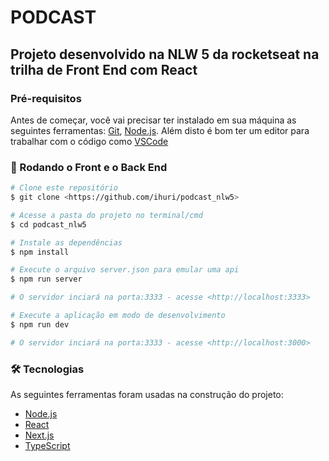 # PODCAST

## Projeto desenvolvido na NLW 5 da rocketseat na trilha de Front End com React

### Pré-requisitos

Antes de começar, você vai precisar ter instalado em sua máquina as seguintes ferramentas:
[Git](https://git-scm.com), [Node.js](https://nodejs.org/en/). 
Além disto é bom ter um editor para trabalhar com o código como [VSCode](https://code.visualstudio.com/)

### 🎲 Rodando o Front e o Back End

```bash
# Clone este repositório
$ git clone <https://github.com/ihuri/podcast_nlw5>

# Acesse a pasta do projeto no terminal/cmd
$ cd podcast_nlw5

# Instale as dependências
$ npm install

# Execute o arquivo server.json para emular uma api
$ npm run server

# O servidor inciará na porta:3333 - acesse <http://localhost:3333>

# Execute a aplicação em modo de desenvolvimento
$ npm run dev

# O servidor inciará na porta:3333 - acesse <http://localhost:3000>
```

### 🛠 Tecnologias

As seguintes ferramentas foram usadas na construção do projeto:

- [Node.js](https://nodejs.org/en/)
- [React](https://pt-br.reactjs.org/)
- [Next.js](https://nextjs.org)
- [TypeScript](https://www.typescriptlang.org/)
